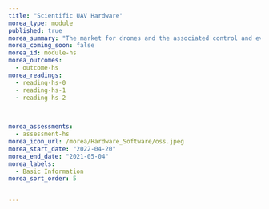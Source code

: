 ```yaml
---
title: "Scientific UAV Hardware"
morea_type: module
published: true
morea_summary: "The market for drones and the associated control and evaluation software is virtually unmanageable and requires constant readjustment to the application requirements and technical possibilities."
morea_coming_soon: false
morea_id: module-hs
morea_outcomes:
  - outcome-hs
morea_readings:
  - reading-hs-0
  - reading-hs-1
  - reading-hs-2

  

morea_assessments:
  - assessment-hs
morea_icon_url: /morea/Hardware_Software/oss.jpeg
morea_start_date: "2022-04-20"
morea_end_date: "2021-05-04"
morea_labels: 
  - Basic Information
morea_sort_order: 5


---
```



